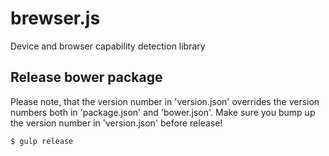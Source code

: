 # brewser.js
Device and browser capability detection library

## Release bower package

Please note, that the version number in 'version.json' overrides the version numbers both in 'package.json' and 'bower.json'. Make sure you bump up the version number in 'version.json' before release!

    $ gulp release